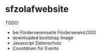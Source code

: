 # sfzolafwebsite

TODO:
- bei Fördervereinseite FördervereinLOGO
- downloaded bootstrap Image
- Javascript Datenschutz
- Countdown für Events
